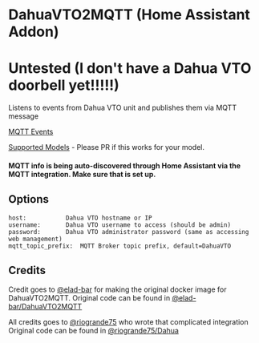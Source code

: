 # DahuaVTO2MQTT (Home Assistant Addon)

# Untested (I don't have a Dahua VTO doorbell yet!!!!!)

Listens to events from Dahua VTO unit and publishes them via MQTT message

[MQTT Events](https://github.com/elad-bar/DahuaVTO2MQTT/blob/master/MQTTEvents.MD)

[Supported Models](https://github.com/elad-bar/DahuaVTO2MQTT/blob/master/SupportedModels.md) - Please PR if this works for your model.

#### MQTT info is being auto-discovered through Home Assistant via the MQTT integration. Make sure that is set up.


## Options
```
host: 			Dahua VTO hostname or IP
username: 		Dahua VTO username to access (should be admin)
password: 		Dahua VTO administrator password (same as accessing web management)
mqtt_topic_prefix: 	MQTT Broker topic prefix, default=DahuaVTO
```

## Credits
Credit goes to <a href="https://github.com/elad-bar">@elad-bar</a> for making the original docker image for DahuaVTO2MQTT.
Original code can be found in <a href="https://github.com/elad-bar/DahuaVTO2MQTT">@elad-bar/DahuaVTO2MQTT</a>

All credits goes to <a href="https://github.com/riogrande75">@riogrande75</a> who wrote that complicated integration
Original code can be found in <a href="https://github.com/riogrande75/Dahua">@riogrande75/Dahua</a>
